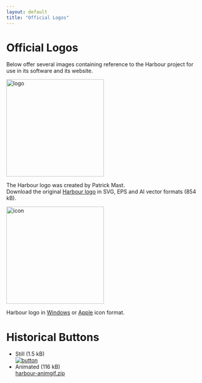 ```yaml
---
layout: default
title: "Official Logos"
---
```

# Official Logos

Below offer several images containing reference to the Harbour project for
use in its software and its website.

<a href="{{ site.baseurl }}/images/harbour-full.svg"><img src="{{ site.baseurl }}/images/harbour-full.svg" alt="logo" height="256"></a>

The Harbour logo was created by Patrick Mast.<br>
Download the original
[Harbour logo](https://harbour.github.io/art/harbour-logo-2001.zip) in SVG, EPS and AI vector formats (854 kB).

<a href="https://harbour.github.io/art/harbour-logo-2011.zip"><img src="{{ site.baseurl }}/images/harbour-noborder.svg" alt="icon" height="256"></a>

Harbour logo in
[Windows](https://raw.githubusercontent.com/vszakats/harbour-core/master/package/harbour.ico) or
[Apple](https://raw.githubusercontent.com/vszakats/harbour-core/master/package/harbour.icns) icon format.<br>

# Historical Buttons

* Still (1.5 kB)<br>
  [![button](https://harbour.github.io/art/harbour-button.png)](https://harbour.github.io/art/harbour-button.png)
* Animated (116 kB)<br>
  [harbour-animgif.zip](https://harbour.github.io/art/harbour-animgif.zip)
